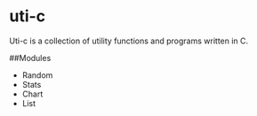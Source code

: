 # uti-c


Uti-c is a collection of utility functions and programs written in C.

##Modules
- Random
- Stats
- Chart
- List


